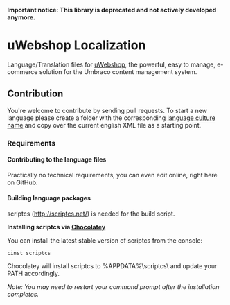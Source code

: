 **Important notice: This library is deprecated and not actively developed anymore.**

uWebshop Localization
=====================

Language/Translation files for [uWebshop](http://uwebshop.com/), the powerful, easy to manage, e-commerce solution for the Umbraco content management system.



## Contribution

You're welcome to contribute by sending pull requests. To start a new language please create a folder with the corresponding [language culture name](http://msdn.microsoft.com/en-us/library/ee797784(v=cs.20).aspx) and copy over the current english XML file as a starting point.



### Requirements

#### Contributing to the language files

Practically no technical requirements, you can even edit online, right here on GitHub.



#### Building language packages

scriptcs (http://scriptcs.net/) is needed for the build script.


**Installing scriptcs via [Chocolatey](http://chocolatey.org/)**

You can install the latest stable version of scriptcs from the console:

 ```
 cinst scriptcs
 ```

Chocolatey will install scriptcs to %APPDATA%\scriptcs\ and update your PATH accordingly.

*Note: You may need to restart your command prompt after the installation completes.*
